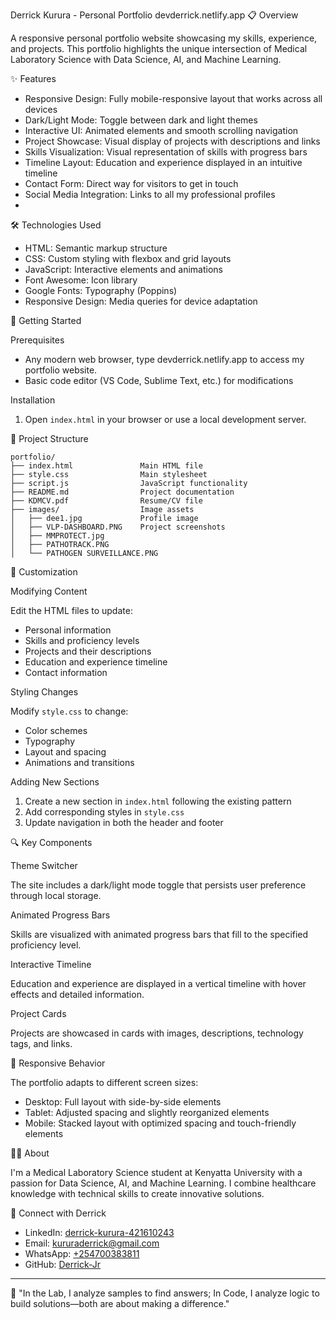 Derrick Kurura - Personal Portfolio
devderrick.netlify.app
 📋 Overview

A responsive personal portfolio website showcasing my skills, experience, and projects. This portfolio highlights the unique intersection of Medical Laboratory Science with Data Science, AI, and Machine Learning.

 ✨ Features

- Responsive Design: Fully mobile-responsive layout that works across all devices
- Dark/Light Mode: Toggle between dark and light themes
- Interactive UI: Animated elements and smooth scrolling navigation
- Project Showcase: Visual display of projects with descriptions and links
- Skills Visualization: Visual representation of skills with progress bars
- Timeline Layout: Education and experience displayed in an intuitive timeline
- Contact Form: Direct way for visitors to get in touch
- Social Media Integration: Links to all my professional profiles
- 
 🛠️ Technologies Used

- HTML: Semantic markup structure
- CSS: Custom styling with flexbox and grid layouts
- JavaScript: Interactive elements and animations
- Font Awesome: Icon library
- Google Fonts: Typography (Poppins)
- Responsive Design: Media queries for device adaptation

 🚀 Getting Started

 Prerequisites

- Any modern web browser, type devderrick.netlify.app to access my portfolio website.
- Basic code editor (VS Code, Sublime Text, etc.) for modifications

 Installation

1. Open `index.html` in your browser or use a local development server.

 📂 Project Structure

```
portfolio/
├── index.html               Main HTML file
├── style.css                Main stylesheet
├── script.js                JavaScript functionality
├── README.md                Project documentation
├── KDMCV.pdf                Resume/CV file
├── images/                  Image assets
│   ├── dee1.jpg             Profile image
│   ├── VLP-DASHBOARD.PNG    Project screenshots
│   ├── MMPROTECT.jpg
│   ├── PATHOTRACK.PNG
│   └── PATHOGEN SURVEILLANCE.PNG
```

 🎨 Customization

 Modifying Content

Edit the HTML files to update:
- Personal information
- Skills and proficiency levels
- Projects and their descriptions
- Education and experience timeline
- Contact information

 Styling Changes

Modify `style.css` to change:
- Color schemes
- Typography
- Layout and spacing
- Animations and transitions

 Adding New Sections

1. Create a new section in `index.html` following the existing pattern
2. Add corresponding styles in `style.css`
3. Update navigation in both the header and footer

 🔍 Key Components

 Theme Switcher

The site includes a dark/light mode toggle that persists user preference through local storage.

 Animated Progress Bars

Skills are visualized with animated progress bars that fill to the specified proficiency level.

 Interactive Timeline

Education and experience are displayed in a vertical timeline with hover effects and detailed information.

 Project Cards

Projects are showcased in cards with images, descriptions, technology tags, and links.

 📱 Responsive Behavior

The portfolio adapts to different screen sizes:
- Desktop: Full layout with side-by-side elements
- Tablet: Adjusted spacing and slightly reorganized elements
- Mobile: Stacked layout with optimized spacing and touch-friendly elements

 👨‍💻 About

I'm a Medical Laboratory Science student at Kenyatta University with a passion for Data Science, AI, and Machine Learning. I combine healthcare knowledge with technical skills to create innovative solutions.


 🔗 Connect with Derrick

- LinkedIn: [derrick-kurura-421610243](https://linkedin.com/in/derrick-kurura-421610243)
- Email: [kururaderrick@gmail.com](mailto:kururaderrick@gmail.com)
- WhatsApp: [+254700383811](https://wa.me/254700383811)
- GitHub: [Derrick-Jr](https://github.com/Derrick-Jr)

---

📌 "In the Lab, I analyze samples to find answers; In Code, I analyze logic to build solutions—both are about making a difference."
